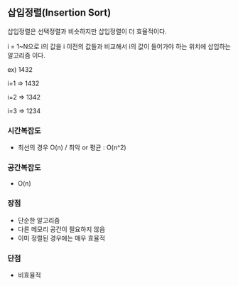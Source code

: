 ## 삽입정렬(Insertion Sort)

삽입정렬은 선택정렬과 비슷하지만 삽입정렬이 더 효율적이다.

i = 1~N으로 i의 값을 i 이전의 값들과 비교해서 i의 값이 들어가야 하는 위치에 삽입하는 알고리즘 이다.

ex) 1432

i=1 ⇒ 1432

i=2 ⇒ 1342

i=3 ⇒ 1234

### 시간복잡도

- 최선의 경우 O(n) / 최악 or 평균 : O(n^2)

### 공간복잡도

- O(n)

### 장점

- 단순한 알고리즘
- 다른 메모리 공간이 필요하지 않음
- 이미 정렬된 경우에는 매우 효율적

### 단점

- 비효율적
